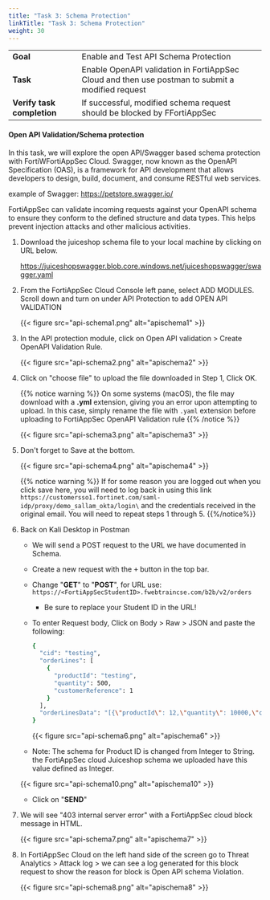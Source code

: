 ```yaml
---
title: "Task 3: Schema Protection"
linkTitle: "Task 3: Schema Protection"
weight: 30
---
```


|                            |    |  
|----------------------------| ----
| **Goal**                   | Enable and Test API Schema Protection
| **Task**                   | Enable OpenAPI validation in FortiAppSec Cloud and then use postman to submit a modified request
| **Verify task completion** | If successful, modified schema request should be blocked by FFortiAppSec

#### Open API Validation/Schema protection

In this task, we will explore  the open API/Swagger based schema protection with FortiWFortiAppSec Cloud. Swagger, now known as the OpenAPI Specification (OAS), is a framework for API development that allows developers to design, build, document, and consume RESTful web services.

example of Swagger: https://petstore.swagger.io/

FortiAppSec can validate incoming requests against your OpenAPI schema to ensure they conform to the defined structure and data types. This helps prevent injection attacks and other malicious activities.

1. Download the juiceshop schema file to your local machine by clicking on URL below.


    https://juiceshopswagger.blob.core.windows.net/juiceshopswagger/swagger.yaml
 

2. From the FortiAppSec Cloud Console left pane, select ADD MODULES. Scroll down and turn on  under API Protection to add OPEN API VALIDATION

    {{< figure src="api-schema1.png" alt="apischema1" >}}

3. In the API protection module, click on Open API validation > Create OpenAPI Validation Rule. 

    {{< figure src="api-schema2.png" alt="apischema2" >}}

4. Click on "choose file" to upload the file downloaded in Step 1, Click OK. 

    {{% notice warning %}} On some systems (macOS), the file may download with a **.yml** extension, giving you an error upon attempting to upload.  In this case, simply rename the file with ```.yaml``` extension before uploading to FortiAppSec OpenAPI Validation rule
    {{% /notice %}}

    {{< figure src="api-schema3.png" alt="apischema3" >}}

5. Don't forget to Save at the bottom. 

    {{< figure src="api-schema4.png" alt="apischema4" >}}
    
    {{% notice warning %}}
 If for some reason you are logged out when you click save here, you will need to log back in using this link ```https://customersso1.fortinet.com/saml-idp/proxy/demo_sallam_okta/login\``` and the credentials received in the original email.  You will need to repeat steps 1 through 5.
    {{%/notice%}}

6. Back on Kali Desktop in Postman
    - We will send a POST request to the URL we have documented in Schema. 
    - Create a new request with the <kbd>+</kbd> button in the top bar.
    - Change "**GET**" to "**POST**", for URL use: ```https://<FortiAppSecStudentID>.fwebtraincse.com/b2b/v2/orders```
      - Be sure to replace your Student ID in the URL!

    - To enter Request body, Click on Body > Raw > JSON and paste the following:
    
       ```sh
       {
         "cid": "testing",
         "orderLines": [
           {
             "productId": "testing",
             "quantity": 500,
             "customerReference": 1
           }
         ],
         "orderLinesData": "[{\"productId\": 12,\"quantity\": 10000,\"customerReference\": [\"PO0000001.2\", \"SM20180105|042\"],\"couponCode\": \"pes[Bh.u*t\"},{\"productId\": 13,\"quantity\": 2000,\"customerReference\": \"PO0000003.4\"}]"
       }
       ```
       {{< figure src="api-schema6.png" alt="apischema6" >}}
    
    - Note: The schema for Product ID is changed from Integer to String. the FortiAppSec cloud Juiceshop schema we uploaded have this value defined as Integer. 
    
    {{< figure src="api-schema10.png" alt="apischema10" >}}
    
    - Click on "**SEND**"

7. We will see "403 internal server error" with a FortiAppSec cloud block message in HTML.

    {{< figure src="api-schema7.png" alt="apischema7" >}}

8. In FortiAppSec Cloud on the left hand side of the screen go to Threat Analytics > Attack log > we can see a log generated for this block request to show the reason for block is Open API schema Violation. 

    {{< figure src="api-schema8.png" alt="apischema8" >}}

